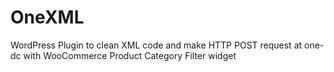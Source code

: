 # OneXML
WordPress Plugin to clean XML code and make HTTP POST request at one-dc with WooCommerce Product Category Filter widget
